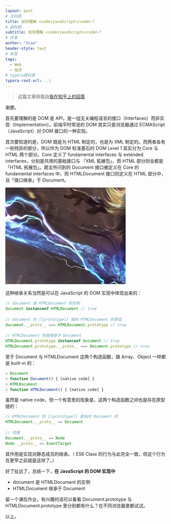 ```yaml
---
layout: post
# 主标题
title: 如何理解 <code>javaScript</code>？
# 副标题
subtitle: 如何理解 <code>javaScript</code>？
# 作者
author: "Xiao"
header-style: text
# 标签
tags:
  - Web
  - 知乎
# typora根目录
typora-root-url: ..\
---
```


> 这篇文章转载自[我在知乎上的回答](https://www.zhihu.com/question/57601873/answer/155685476)

谢邀。

首先要理解的是 DOM 是 API，是一组无关编程语言的接口（Interfaces）而非实现（Implementation）。前端平时常说的 DOM 其实只是浏览器通过 ECMAScript（JavaScript）对 DOM 接口的一种实现。

其次要知道的是，DOM 既是为 HTML 制定的，也是为 XML 制定的。而两者各有一些特异的部分，所以作为 DOM 标准基石的 DOM Level 1 其实分为 Core 与 HTML 两个部分。Core 定义了 fundamental interfaces 与 extended interfaces，分别是共用的基础接口与 「XML 拓展包」，而 HTML 部分则全都是「HTML 拓展包」。题主所问到的 Document 接口被定义在 Core 的 fundamental interfaces 中，而 HTMLDocument 接口则定义在 HTML 部分中，且「接口继承」于 Document。

![image-20201226170535478](/img/in-post/2017-04-06-html-document/image-20201226170535478.png)

这种继承关系当然是可以在 JavaScript 的 DOM 实现中体现出来的：

```js
// document 是 HTMLDocument 的实例
document instanceof HTMLDocument // true

// document 的 [[prototype]] 指向 HTMLDocument 的原型
document.__proto__ === HTMLDocument.prototype // true

// HTMLDocument 伪类继承于 Document 
HTMLDocument.prototype instanceof Document // true
HTMLDocument.prototype.__proto__ === Document.prototype // true
```

至于 Document 与 HTMLDocument 这两个构造函数，跟 Array、Object 一样都是 built-in 的：

```js
> Document
< function Document() { [native code] }
> HTMLDocument
< function HTMLDocument() { [native code] }
```

虽然是 native code，但一个有意思的现象是，这两个构造函数之间也是存在原型链的：

```js
// HTMLDocument 的 [[prototype]] 是指向 Document 的
HTMLDocument.__proto__ == Document

// 同理
Document.__proto__ == Node
Node.__proto__ == EventTarget
```

其作用是实现对静态成员的继承。（ ES6 Class 的行为与此完全一致，但这个行为在更早之前就是这样了。）

好了扯远了，总结一下，**在 JavaScript 的 DOM 实现中**

*   document 是 HTMLDocument 的实例
*   HTMLDocument 继承于 Document

留一个课后作业，有兴趣的话可以看看 Document.prototype 与 HTMLDocument.prototype 里分别都有什么？在不同浏览器里都试试。

以上。